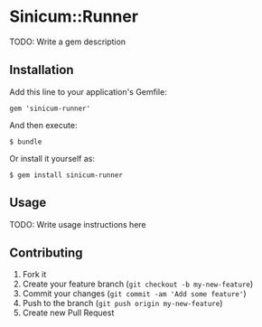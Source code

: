# Sinicum::Runner

TODO: Write a gem description

## Installation

Add this line to your application's Gemfile:

    gem 'sinicum-runner'

And then execute:

    $ bundle

Or install it yourself as:

    $ gem install sinicum-runner

## Usage

TODO: Write usage instructions here

## Contributing

1. Fork it
2. Create your feature branch (`git checkout -b my-new-feature`)
3. Commit your changes (`git commit -am 'Add some feature'`)
4. Push to the branch (`git push origin my-new-feature`)
5. Create new Pull Request
